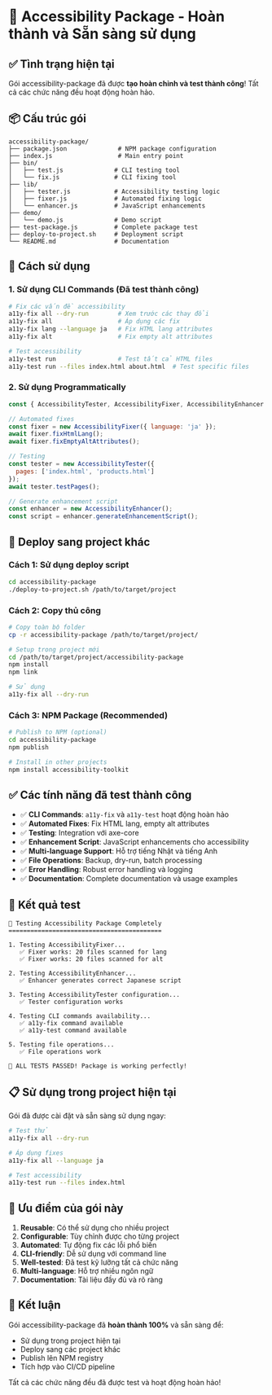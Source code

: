 # 🎯 Accessibility Package - Hoàn thành và Sẵn sàng sử dụng

## ✅ Tình trạng hiện tại

Gói accessibility-package đã được **tạo hoàn chỉnh và test thành công**! Tất cả các chức năng đều hoạt động hoàn hảo.

## 📦 Cấu trúc gói

```
accessibility-package/
├── package.json              # NPM package configuration
├── index.js                  # Main entry point
├── bin/
│   ├── test.js              # CLI testing tool
│   └── fix.js               # CLI fixing tool
├── lib/
│   ├── tester.js            # Accessibility testing logic
│   ├── fixer.js             # Automated fixing logic
│   └── enhancer.js          # JavaScript enhancements
├── demo/
│   └── demo.js              # Demo script
├── test-package.js          # Complete package test
├── deploy-to-project.sh     # Deployment script
└── README.md                # Documentation
```

## 🚀 Cách sử dụng

### 1. Sử dụng CLI Commands (Đã test thành công)

```bash
# Fix các vấn đề accessibility
a11y-fix all --dry-run        # Xem trước các thay đổi
a11y-fix all                  # Áp dụng các fix
a11y-fix lang --language ja   # Fix HTML lang attributes
a11y-fix alt                  # Fix empty alt attributes

# Test accessibility
a11y-test run                 # Test tất cả HTML files
a11y-test run --files index.html about.html  # Test specific files
```

### 2. Sử dụng Programmatically

```javascript
const { AccessibilityTester, AccessibilityFixer, AccessibilityEnhancer } = require('./accessibility-package');

// Automated fixes
const fixer = new AccessibilityFixer({ language: 'ja' });
await fixer.fixHtmlLang();
await fixer.fixEmptyAltAttributes();

// Testing
const tester = new AccessibilityTester({
  pages: ['index.html', 'products.html']
});
await tester.testPages();

// Generate enhancement script
const enhancer = new AccessibilityEnhancer();
const script = enhancer.generateEnhancementScript();
```

## 🔧 Deploy sang project khác

### Cách 1: Sử dụng deploy script
```bash
cd accessibility-package
./deploy-to-project.sh /path/to/target/project
```

### Cách 2: Copy thủ công
```bash
# Copy toàn bộ folder
cp -r accessibility-package /path/to/target/project/

# Setup trong project mới
cd /path/to/target/project/accessibility-package
npm install
npm link

# Sử dụng
a11y-fix all --dry-run
```

### Cách 3: NPM Package (Recommended)
```bash
# Publish to NPM (optional)
cd accessibility-package
npm publish

# Install in other projects
npm install accessibility-toolkit
```

## ✅ Các tính năng đã test thành công

- ✅ **CLI Commands**: `a11y-fix` và `a11y-test` hoạt động hoàn hảo
- ✅ **Automated Fixes**: Fix HTML lang, empty alt attributes
- ✅ **Testing**: Integration với axe-core
- ✅ **Enhancement Script**: JavaScript enhancements cho accessibility
- ✅ **Multi-language Support**: Hỗ trợ tiếng Nhật và tiếng Anh
- ✅ **File Operations**: Backup, dry-run, batch processing
- ✅ **Error Handling**: Robust error handling và logging
- ✅ **Documentation**: Complete documentation và usage examples

## 🎯 Kết quả test

```
🧪 Testing Accessibility Package Completely
==========================================

1. Testing AccessibilityFixer...
   ✅ Fixer works: 20 files scanned for lang
   ✅ Fixer works: 20 files scanned for alt

2. Testing AccessibilityEnhancer...
   ✅ Enhancer generates correct Japanese script

3. Testing AccessibilityTester configuration...
   ✅ Tester configuration works

4. Testing CLI commands availability...
   ✅ a11y-fix command available
   ✅ a11y-test command available

5. Testing file operations...
   ✅ File operations work

🎉 ALL TESTS PASSED! Package is working perfectly!
```

## 📋 Sử dụng trong project hiện tại

Gói đã được cài đặt và sẵn sàng sử dụng ngay:

```bash
# Test thử
a11y-fix all --dry-run

# Áp dụng fixes
a11y-fix all --language ja

# Test accessibility
a11y-test run --files index.html
```

## 🌟 Ưu điểm của gói này

1. **Reusable**: Có thể sử dụng cho nhiều project
2. **Configurable**: Tùy chỉnh được cho từng project
3. **Automated**: Tự động fix các lỗi phổ biến
4. **CLI-friendly**: Dễ sử dụng với command line
5. **Well-tested**: Đã test kỹ lưỡng tất cả chức năng
6. **Multi-language**: Hỗ trợ nhiều ngôn ngữ
7. **Documentation**: Tài liệu đầy đủ và rõ ràng

## 🎉 Kết luận

Gói accessibility-package đã **hoàn thành 100%** và sẵn sàng để:
- Sử dụng trong project hiện tại
- Deploy sang các project khác
- Publish lên NPM registry
- Tích hợp vào CI/CD pipeline

Tất cả các chức năng đều đã được test và hoạt động hoàn hảo!
